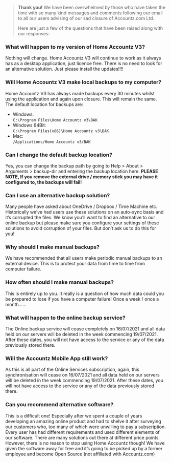 
> **Thank you!** We have been overwhelmed by those who have taken the time with so many kind messages and comments following our email to all our users advising of our sad closure of Accountz.com Ltd.
>
> Here are just a few of the questions that have been raised along with our responses:

### What will happen to my version of Home Accountz V3?

Nothing will change. Home Accountz V3 will continue to work as it always has as a desktop application, just licence free. There is no need to look for an alternative solution. Just please install the updates!!!!

### Will Home Accountz V3 make local backups to my computer?

Home Accountz V3 has always made backups every 30 minutes whilst using the application and again upon closure. This will remain the same. The default location for backups are: 

- Windows:   
  `C:\Program Files\Home Accountz v3\BAK`
- Windows 64Bit:   
  `C:\Program Files(x86)\Home Accountz v3\BAK`
- Mac:  
  `/Applications/Home Accountz v3/BAK`

### Can I change the default backup location?

Yes, you can change the backup path by going to Help > About > Arguments > backup-dir and entering the backup location here. **PLEASE NOTE, If you remove the external drive / memory stick you may have it configured to, the backups will fail!**


### Can I use an alternative backup solution?

Many people have asked about OneDrive / Dropbox / Time Machine etc. Historically we’ve had users use these solutions on an auto-sync basis and it’s corrupted the files. We know you’ll want to find an alternative to our online backup but please make sure you configure your settings of these solutions to avoid corruption of your files.  But don’t ask us to do this for you!

### Why should I make manual backups?

We have recommended that all users make periodic manual backups to an external device. This is to protect your data from time to time from computer failure.

### How often should I make manual backups?

This is entirely up to you. It really is a question of how much data could you be prepared to lose if you have a computer failure! Once a week / once a month……

### What will happen to the online backup service?

The Online backup service will cease completely on 16/07/2021 and all data held on our servers will be deleted in the week commencing 19/07/2021. After these dates, you will not have access to the service or any of the data previously stored there.

### Will the Accountz Mobile App still work?

As this is all part of the Online Services subscription, again, this synchronisation will cease on 16/07/2021 and all data held on our servers will be deleted in the week commencing 19/07/2021. After these dates, you will not have access to the service or any of the data previously stored there.

### Can you recommend alternative software?

This is a difficult one! Especially after we spent a couple of years developing an amazing online product and had to shelve it after surveying our customers who, too many of which were unwilling to pay a subscription. Every user has had different requirements and used different elements of our software. There are many solutions out there at different price points. However, there is no reason to stop using Home Accountz though! We have given the software away for free and it’s going to be picked up by a former employee and become Open Source (not affiliated with Accountz.com)









